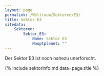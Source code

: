 ```yaml
---
layout: page
permalink: /Weltraum/Sektoren/E3/
title: Sektor E3
sitedata:
    Sektoren:
        Sektor_E3:
            Name: Sektor E3
            Hauptplanet: ""
---
```




Der Sektor E3 ist noch nahezu unerforscht.

{% include sektorinfo.md data=page.title %}

